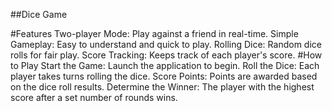 ##Dice Game


#Features
Two-player Mode: Play against a friend in real-time.
Simple Gameplay: Easy to understand and quick to play.
Rolling Dice: Random dice rolls for fair play.
Score Tracking: Keeps track of each player's score.
#How to Play
Start the Game: Launch the application to begin.
Roll the Dice: Each player takes turns rolling the dice.
Score Points: Points are awarded based on the dice roll results.
Determine the Winner: The player with the highest score after a set number of rounds wins.
